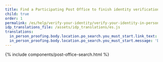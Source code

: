 ```yaml
---
title: Find a Participating Post Office to finish identity verification
child: true
order: 1
permalink: /es/help/verify-your-identity/verify-your-identity-in-person/find-a-participating-post-office/
idp_translations_file: /assets/idp_translations/es.js
translations:
  in_person_proofing.body.location.po_search.you_must_start.link_text: 'Obtenga más información sobre cómo verificar su identidad en persona.'
  in_person_proofing.body.location.po_search.you_must_start.message: 'Debe iniciar este proceso en %{app_name} antes de acudir a la Oficina de Correos.'
---
```


{% include components/post-office-search.html %}
